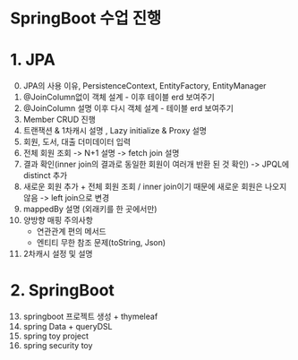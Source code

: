 # SpringBoot 수업 진행
# 1. JPA
0. JPA의 사용 이유, PersistenceContext, EntityFactory, EntityManager
1. @JoinColumn없이 객체 설계 - 이후 테이블 erd 보여주기
2. @JoinColumn 설명 이후 다시 객체 설계 - 테이블 erd 보여주기
3. Member CRUD 진행
4. 트랜잭션 & 1차캐시 설명 , Lazy initialize & Proxy 설명 
5. 회원, 도서, 대출 더미데이터 입력 
6. 전체 회원 조회 -> N+1 설명 -> fetch join 설명
7. 결과 확인(inner join의 결과로 동일한 회원이 여러개 반환 된 것 확인) -> JPQL에 distinct 추가
8. 새로운 회원 추가 + 전체 회원 조회 / inner join이기 때문에 새로운 회원은 나오지 않음 -> left join으로 변경
9. mappedBy 설명 (외래키를 한 곳에서만)
10. 양방향 매핑 주의사항
     - 연관관계 편의 메서드
     - 엔티티 무한 참조 문제(toString, Json)
12. 2차캐시 설정 및 설명

# 2. SpringBoot
13. springboot 프로젝트 생성 + thymeleaf
14. spring Data + queryDSL
15. spring toy project
16. spring security toy 





